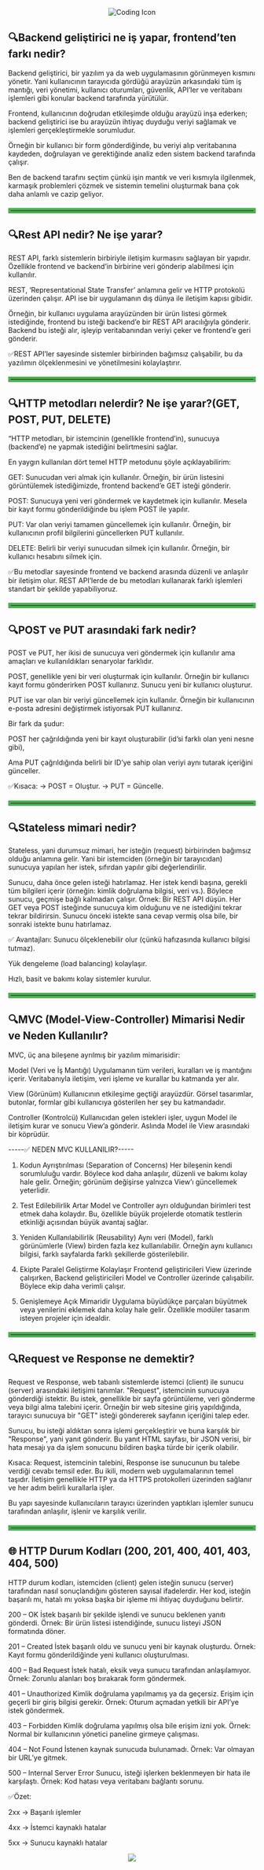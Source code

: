 <p align="center">
  <img src="https://img.icons8.com/external-flaticons-lineal-color-flat-icons/64/000000/external-coding-web-development-flaticons-lineal-color-flat-icons.png" alt="Coding Icon" />
</p>

## 🔍Backend geliştirici ne iş yapar, frontend’ten farkı nedir?
Backend geliştirici, bir yazılım ya da web uygulamasının görünmeyen kısmını yönetir. Yani kullanıcının tarayıcıda gördüğü arayüzün arkasındaki tüm iş mantığı, veri yönetimi, kullanıcı oturumları, güvenlik, API’ler ve veritabanı işlemleri gibi konular backend tarafında yürütülür.

Frontend, kullanıcının doğrudan etkileşimde olduğu arayüzü inşa ederken; backend geliştirici ise bu arayüzün ihtiyaç duyduğu veriyi sağlamak ve işlemleri gerçekleştirmekle sorumludur.

Örneğin bir kullanıcı bir form gönderdiğinde, bu veriyi alıp veritabanına kaydeden, doğrulayan ve gerektiğinde analiz eden sistem backend tarafında çalışır.

Ben de backend tarafını seçtim çünkü işin mantık ve veri kısmıyla ilgilenmek, karmaşık problemleri çözmek ve sistemin temelini oluşturmak bana çok daha anlamlı ve cazip geliyor.
<hr style="border: 5px solid #4CAF50; margin: 20px 0;">



## 🔍Rest API nedir? Ne işe yarar?
REST API, farklı sistemlerin birbiriyle iletişim kurmasını sağlayan bir yapıdır. Özellikle frontend ve backend’in birbirine veri gönderip alabilmesi için kullanılır.

REST, ‘Representational State Transfer’ anlamına gelir ve HTTP protokolü üzerinden çalışır. API ise bir uygulamanın dış dünya ile iletişim kapısı gibidir.

Örneğin, bir kullanıcı uygulama arayüzünden bir ürün listesi görmek istediğinde, frontend bu isteği backend’e bir REST API aracılığıyla gönderir. Backend bu isteği alır, işleyip veritabanından veriyi çeker ve frontend’e geri gönderir.

✅REST API’ler sayesinde sistemler birbirinden bağımsız çalışabilir, bu da yazılımın ölçeklenmesini ve yönetilmesini kolaylaştırır.

<hr style="border: 5px solid #4CAF50; margin: 20px 0;">

## 🔍HTTP metodları nelerdir? Ne işe yarar?(GET, POST, PUT, DELETE)

“HTTP metodları, bir istemcinin (genellikle frontend’in), sunucuya (backend’e) ne yapmak istediğini belirtmesini sağlar.

En yaygın kullanılan dört temel HTTP metodunu şöyle açıklayabilirim:

GET: Sunucudan veri almak için kullanılır. Örneğin, bir ürün listesini görüntülemek istediğimizde, frontend backend’e GET isteği gönderir.

POST: Sunucuya yeni veri göndermek ve kaydetmek için kullanılır. Mesela bir kayıt formu gönderildiğinde bu işlem POST ile yapılır.

PUT: Var olan veriyi tamamen güncellemek için kullanılır. Örneğin, bir kullanıcının profil bilgilerini güncellerken PUT kullanılır.

DELETE: Belirli bir veriyi sunucudan silmek için kullanılır. Örneğin, bir kullanıcı hesabını silmek için.

✅Bu metodlar sayesinde frontend ve backend arasında düzenli ve anlaşılır bir iletişim olur. REST API’lerde de bu metodları kullanarak farklı işlemleri standart bir şekilde yapabiliyoruz.

<hr style="border: 5px solid #4CAF50; margin: 20px 0;">

## 🔍POST ve PUT arasındaki fark nedir?
POST ve PUT, her ikisi de sunucuya veri göndermek için kullanılır ama amaçları ve kullanıldıkları senaryolar farklıdır.

POST, genellikle yeni bir veri oluşturmak için kullanılır. Örneğin bir kullanıcı kayıt formu gönderirken POST kullanırız. Sunucu yeni bir kullanıcı oluşturur.

PUT ise var olan bir veriyi güncellemek için kullanılır. Örneğin bir kullanıcının e-posta adresini değiştirmek istiyorsak PUT kullanırız.

Bir fark da şudur:

POST her çağrıldığında yeni bir kayıt oluşturabilir (id’si farklı olan yeni nesne gibi),

Ama PUT çağrıldığında belirli bir ID’ye sahip olan veriyi aynı tutarak içeriğini günceller.

✅Kısaca:
→ POST = Oluştur.
→ PUT = Güncelle.

<hr style="border: 5px solid #4CAF50; margin: 20px 0;">

## 🔍Stateless mimari nedir?
Stateless, yani durumsuz mimari, her isteğin (request) birbirinden bağımsız olduğu anlamına gelir. Yani bir istemciden (örneğin bir tarayıcıdan) sunucuya yapılan her istek, sıfırdan yapılır gibi değerlendirilir.

Sunucu, daha önce gelen isteği hatırlamaz. Her istek kendi başına, gerekli tüm bilgileri içerir (örneğin: kimlik doğrulama bilgisi, veri vs.). Böylece sunucu, geçmişe bağlı kalmadan çalışır.
Örnek:
Bir REST API düşün. Her GET veya POST isteğinde sunucuya kim olduğunu ve ne istediğini tekrar tekrar bildirirsin. Sunucu önceki istekte sana cevap vermiş olsa bile, bir sonraki istekte bunu hatırlamaz.

✅ Avantajları:
Sunucu ölçeklenebilir olur (çünkü hafızasında kullanıcı bilgisi tutmaz).

Yük dengeleme (load balancing) kolaylaşır.

Hızlı, basit ve bakımı kolay sistemler kurulur.

<hr style="border: 5px solid #4CAF50; margin: 20px 0;">

## 🔍MVC (Model-View-Controller) Mimarisi Nedir ve Neden Kullanılır?
MVC, üç ana bileşene ayrılmış bir yazılım mimarisidir:

Model (Veri ve İş Mantığı)
Uygulamanın tüm verileri, kuralları ve iş mantığını içerir. Veritabanıyla iletişim, veri işleme ve kurallar bu katmanda yer alır.

View (Görünüm)
Kullanıcının etkileşime geçtiği arayüzdür. Görsel tasarımlar, butonlar, formlar gibi kullanıcıya gösterilen her şey bu katmandadır.

Controller (Kontrolcü)
Kullanıcıdan gelen istekleri işler, uygun Model ile iletişim kurar ve sonucu View’a gönderir. Aslında Model ile View arasındaki bir köprüdür.

-----✅ NEDEN MVC KULLANILIR?-----
1. Kodun Ayrıştırılması (Separation of Concerns)
Her bileşenin kendi sorumluluğu vardır. Böylece kod daha anlaşılır, düzenli ve bakımı kolay hale gelir. Örneğin; görünüm değişirse yalnızca View’ı güncellemek yeterlidir.

2. Test Edilebilirlik Artar
Model ve Controller ayrı olduğundan birimleri test etmek daha kolaydır. Bu, özellikle büyük projelerde otomatik testlerin etkinliği açısından büyük avantaj sağlar.

3. Yeniden Kullanılabilirlik (Reusability)
Aynı veri (Model), farklı görünümlerle (View) birden fazla kez kullanılabilir. Örneğin aynı kullanıcı bilgisi, farklı sayfalarda farklı şekillerde gösterilebilir.

4. Ekipte Paralel Geliştirme Kolaylaşır
Frontend geliştiricileri View üzerinde çalışırken, Backend geliştiricileri Model ve Controller üzerinde çalışabilir. Böylece ekip daha verimli çalışır.

5. Genişlemeye Açık Mimaridir
Uygulama büyüdükçe parçaları büyütmek veya yenilerini eklemek daha kolay hale gelir. Özellikle modüler tasarım isteyen projeler için idealdir.

<hr style="border: 5px solid #4CAF50; margin: 20px 0;">


## 🔍Request ve Response ne demektir?
Request ve Response, web tabanlı sistemlerde istemci (client) ile sunucu (server) arasındaki iletişimi tanımlar. "Request", istemcinin sunucuya gönderdiği istektir. Bu istek, genellikle bir sayfa görüntüleme, veri gönderme veya bilgi alma talebini içerir. Örneğin bir web sitesine giriş yapıldığında, tarayıcı sunucuya bir "GET" isteği göndererek sayfanın içeriğini talep eder.

Sunucu, bu isteği aldıktan sonra işlemi gerçekleştirir ve buna karşılık bir "Response", yani yanıt gönderir. Bu yanıt HTML sayfası, bir JSON verisi, bir hata mesajı ya da işlem sonucunu bildiren başka türde bir içerik olabilir.

Kısaca: Request, istemcinin talebini, Response ise sunucunun bu talebe verdiği cevabı temsil eder. Bu ikili, modern web uygulamalarının temel taşıdır. İletişim genellikle HTTP ya da HTTPS protokolleri üzerinden sağlanır ve her adım belirli kurallarla işler.

Bu yapı sayesinde kullanıcıların tarayıcı üzerinden yaptıkları işlemler sunucu tarafından anlaşılır, işlenir ve karşılık verilir.

<hr style="border: 5px solid #4CAF50; margin: 20px 0;">



## 🌐 HTTP Durum Kodları (200, 201, 400, 401, 403, 404, 500)
HTTP durum kodları, istemciden (client) gelen isteğin sunucu (server) tarafından nasıl sonuçlandığını gösteren sayısal ifadelerdir.
Her kod, isteğin başarılı mı, hatalı mı yoksa başka bir işleme mi ihtiyaç duyduğunu belirtir.

200 – OK
İstek başarılı bir şekilde işlendi ve sunucu beklenen yanıtı gönderdi.
Örnek: Bir ürün listesi istendiğinde, sunucu listeyi JSON formatında döner.

201 – Created
İstek başarılı oldu ve sunucu yeni bir kaynak oluşturdu.
Örnek: Kayıt formu gönderildiğinde yeni kullanıcı oluşturulması.

400 – Bad Request
İstek hatalı, eksik veya sunucu tarafından anlaşılamıyor.
Örnek: Zorunlu alanları boş bırakarak form göndermek.

401 – Unauthorized
Kimlik doğrulama yapılmamış ya da geçersiz. Erişim için geçerli bir giriş bilgisi gerekir.
Örnek: Oturum açmadan yetkili bir API’ye istek göndermek.

403 – Forbidden
Kimlik doğrulama yapılmış olsa bile erişim izni yok.
Örnek: Normal bir kullanıcının yönetici paneline girmeye çalışması.

404 – Not Found
İstenen kaynak sunucuda bulunamadı.
Örnek: Var olmayan bir URL’ye gitmek.

500 – Internal Server Error
Sunucu, isteği işlerken beklenmeyen bir hata ile karşılaştı.
Örnek: Kod hatası veya veritabanı bağlantı sorunu.

 ✅Özet:

2xx → Başarılı işlemler

4xx → İstemci kaynaklı hatalar

5xx → Sunucu kaynaklı hatalar
<p align="center">
  <img src="https://capsule-render.vercel.app/api?type=waving&color=0:0f2027,50:203a43,100:2c5364&height=200&section=footer&text=Thanks%20for%20visiting!%20🚀&fontSize=30&fontColor=ffffff" />
</p>


